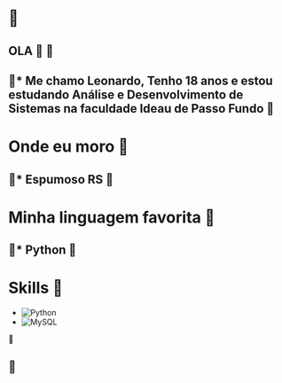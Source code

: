 # <text id="dragon" x="0" y="55" font-size="24">🐉</text>



## OLA 👋  <text id="snake" x="0" y="55" font-size="24">🐍</text> #



<text id="dragon" x="0" y="55" font-size="24">🐉</text>* Me chamo Leonardo, Tenho 18 anos e estou estudando Análise e Desenvolvimento de Sistemas na faculdade Ideau de Passo Fundo
<text id="dragon" x="0" y="55" font-size="24">🐉</text>
---
# Onde eu moro <text id="snake" x="0" y="55" font-size="24">🐍</text>


<text id="dragon" x="0" y="55" font-size="24">🐉</text>* Espumoso RS
  <text id="dragon" x="0" y="55" font-size="24">🐉</text>
---
# Minha linguagem favorita <text id="snake" x="0" y="55" font-size="24">🐍</text>


<text id="dragon" x="0" y="55" font-size="24">🐉</text>* Python
  <text id="dragon" x="0" y="55" font-size="24">🐉</text>
---
# Skills <text id="snake" x="0" y="55" font-size="24">🐍</text>

* ![Python](https://img.shields.io/badge/Python-3776AB?style=for-the-badge&logo=python&logoColor=white)
* ![MySQL](https://img.shields.io/badge/MySQL-4479A1?style=for-the-badge&logo=mysql&logoColor=white)

<text id="snake" x="0" y="55" font-size="48" fill="red" >
  🐍
</text>

  <text id="dragon" x="0" y="55" font-size="24">🐉</text>
---



